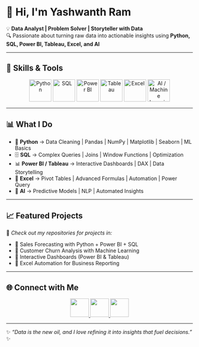 # 👋 Hi, I'm Yashwanth Ram  

💡 **Data Analyst | Problem Solver | Storyteller with Data**  
🔍 Passionate about turning raw data into actionable insights using **Python, SQL, Power BI, Tableau, Excel, and AI**  

---

## 🚀 Skills & Tools

<p align="center">
  <!-- Python -->
  <img src="https://img.icons8.com/color/96/000000/python--v1.png" width="60" title="Python"/>
  <!-- SQL -->
  <img src="https://img.icons8.com/ios-filled/100/4479A1/database.png" width="60" title="SQL"/>
  <!-- Power BI -->
  <img src="https://img.icons8.com/color/96/000000/power-bi.png" width="60" title="Power BI"/>
  <!-- Tableau -->
  <img src="https://img.icons8.com/color/96/000000/tableau-software.png" width="60" title="Tableau"/>
  <!-- Excel -->
  <img src="https://img.icons8.com/color/96/000000/microsoft-excel-2019--v1.png" width="60" title="Excel"/>
  <!-- AI -->
  <img src="https://img.icons8.com/external-flaticons-lineal-color-flat-icons/96/external-artificial-intelligence-robotics-flaticons-lineal-color-flat-icons.png" width="60" title="AI / Machine Learning"/>
</p>

---

## 📊 What I Do

- 🐍 **Python** → Data Cleaning | Pandas | NumPy | Matplotlib | Seaborn | ML Basics  
- 🗄️ **SQL** → Complex Queries | Joins | Window Functions | Optimization  
- 📊 **Power BI / Tableau** → Interactive Dashboards | DAX | Data Storytelling  
- 📑 **Excel** → Pivot Tables | Advanced Formulas | Automation | Power Query  
- 🤖 **AI** → Predictive Models | NLP | Automated Insights  

---

## 📈 Featured Projects

🔗 *Check out my repositories for projects in:*
- 📌 Sales Forecasting with Python + Power BI + SQL  
- 📌 Customer Churn Analysis with Machine Learning  
- 📌 Interactive Dashboards (Power BI & Tableau)  
- 📌 Excel Automation for Business Reporting  

---

## 🌐 Connect with Me  

<p align="center">
  <a href="www.linkedin.com/in/yashwanth-ram-032b9a291" target="_blank">
    <img src="https://img.icons8.com/color/96/000000/linkedin.png" width="50"/>
  </a>
  <a href="yashwanthram118@gmail.com">
    <img src="https://img.icons8.com/color/96/000000/gmail-new.png" width="50"/>
  </a>
  <a href="https://github.com/YashwanthRam-code/YashwanthRam-code" target="_blank">
    <img src="https://img.icons8.com/material-outlined/96/000000/github.png" width="50"/>
  </a>
</p>

---

✨ *“Data is the new oil, and I love refining it into insights that fuel decisions.”* ✨
